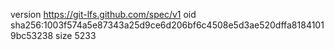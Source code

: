 version https://git-lfs.github.com/spec/v1
oid sha256:1003f574a5e87343a25d9ce6d206bf6c4508e5d3ae520dffa81841019bc53238
size 5233
